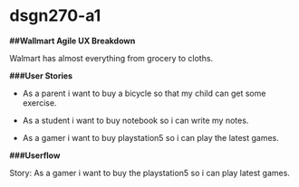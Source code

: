 # dsgn270-a1
**##Wallmart Agile UX Breakdown**

Walmart has almost everything from grocery to cloths.

**###User Stories**

* As a parent i want to buy a bicycle so that my child can get some exercise.

* As a student i want to buy notebook so i can write my notes.

* As a gamer i want to buy playstation5 so i can play the latest games.

**###Userflow**

Story: As a gamer i want to buy the playstation5 so i can play latest games.



